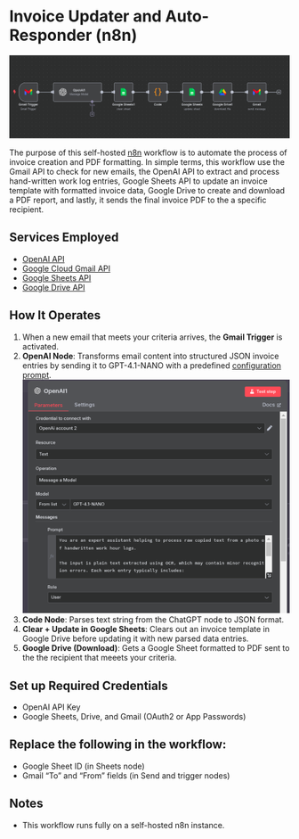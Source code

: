 # Invoice Updater and Auto-Responder (n8n)
![](Screenshots/n8n_.png)

The purpose of this self-hosted [n8n](https://n8n.io) workflow is to automate the process of invoice creation and PDF formatting.
In simple terms, this workflow use the Gmail API to check for new emails, the OpenAI API to extract and process hand-written work log entries, Google Sheets API to update an invoice template with formatted invoice data, Google Drive to create and download a PDF report, and lastly, it sends the final invoice PDF to the a specific recipient.

## Services Employed

- [OpenAI API](https://platform.openai.com/)
- [Google Cloud Gmail API](https://console.cloud.google.com/)
- [Google Sheets API](https://developers.google.com/sheets)
- [Google Drive API](https://developers.google.com/drive)

## How It Operates

1. When a new email that meets your criteria arrives, the **Gmail Trigger** is activated.
2. **OpenAI Node**: Transforms email content into structured JSON invoice entries by sending it to GPT-4.1-NANO with a predefined [configuration prompt](config_prompt).
   ![](Screenshots/gpt_node.png)
3. **Code Node**: Parses text string from the ChatGPT node to JSON format.
4. **Clear + Update in Google Sheets**: Clears out an invoice template in Google Drive before updating it with new parsed data entries.
5. **Google Drive (Download)**: Gets a Google Sheet formatted to PDF sent to the the recipient that meeets your criteria.

## Set up Required Credentials

- OpenAI API Key
- Google Sheets, Drive, and Gmail (OAuth2 or App Passwords)

## Replace the following in the workflow:

- Google Sheet ID (in Sheets node)
- Gmail “To” and “From” fields (in Send and trigger nodes)

## Notes
- This workflow runs fully on a self-hosted n8n instance.
